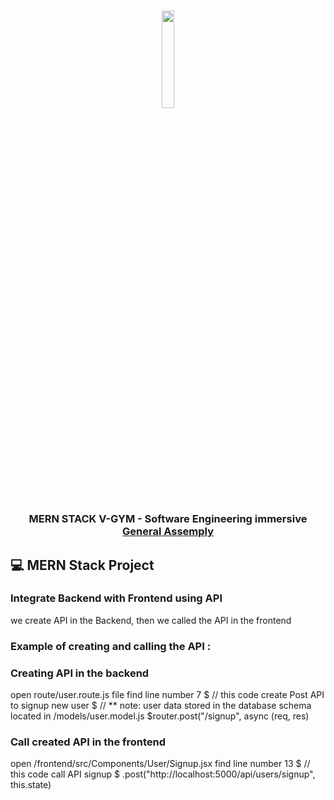 <h1 align="center">
<img src="https://image.flaticon.com/icons/svg/2527/2527955.svg" width="20%" height="20%">
</h1>
<h3 align="center">
MERN STACK V-GYM - Software Engineering immersive <a href="https://generalassemb.ly/" target="__blank">General Assemply</a>
</h3>



## :computer: MERN Stack Project

### Integrate Backend with Frontend using API
we create API in the Backend, then we called the API in the frontend 

### Example of creating and calling the API :
### Creating API in the backend 
 open  route/user.route.js file 
 find line number 7 
 $ // this code create Post API to signup new user 
 $ // ** note: user data stored in the database schema located in /models/user.model.js
 $router.post("/signup", async (req, res)

### Call created API in the frontend
open  /frontend/src/Components/User/Signup.jsx
find line number 13
$ // this code call API signup
$ .post("http://localhost:5000/api/users/signup", this.state)
